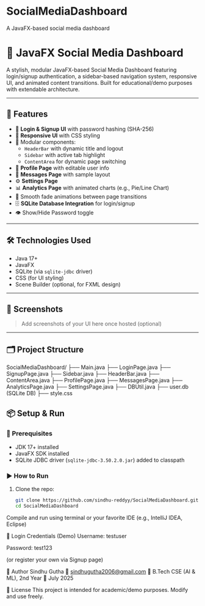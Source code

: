 # SocialMediaDashboard
A JavaFX-based social media dashboard
# 📱 JavaFX Social Media Dashboard

A stylish, modular JavaFX-based Social Media Dashboard featuring login/signup authentication, a sidebar-based navigation system, responsive UI, and animated content transitions. Built for educational/demo purposes with extendable architecture.

---

## 🚀 Features

- 🔐 **Login & Signup UI** with password hashing (SHA-256)
- 🎨 **Responsive UI** with CSS styling
- 📁 Modular components:
  - `HeaderBar` with dynamic title and logout
  - `Sidebar` with active tab highlight
  - `ContentArea` for dynamic page switching
- 👤 **Profile Page** with editable user info
- 💬 **Messages Page** with sample layout
- ⚙️ **Settings Page**
- 📊 **Analytics Page** with animated charts (e.g., Pie/Line Chart)
- 🔁 Smooth fade animations between page transitions
- 🗄️ **SQLite Database Integration** for login/signup
- 👁️ Show/Hide Password toggle

---

## 🛠️ Technologies Used

- Java 17+
- JavaFX
- SQLite (via `sqlite-jdbc` driver)
- CSS (for UI styling)
- Scene Builder (optional, for FXML design)

---

## 📸 Screenshots

> Add screenshots of your UI here once hosted (optional)

---

## 🗂️ Project Structure

SocialMediaDashboard/
├── Main.java
├── LoginPage.java
├── SignupPage.java
├── Sidebar.java
├── HeaderBar.java
├── ContentArea.java
├── ProfilePage.java
├── MessagesPage.java
├── AnalyticsPage.java
├── SettingsPage.java
├── DBUtil.java
├── user.db (SQLite DB)
├── style.css

## 📦 Setup & Run

### 🔧 Prerequisites

- JDK 17+ installed
- JavaFX SDK installed
- SQLite JDBC driver (`sqlite-jdbc-3.50.2.0.jar`) added to classpath

### ▶️ How to Run

1. Clone the repo:
   ```bash
   git clone https://github.com/sindhu-reddyy/SocialMediaDashboard.git
   cd SocialMediaDashboard
Compile and run using terminal or your favorite IDE (e.g., IntelliJ IDEA, Eclipse)

🔐 Login Credentials (Demo)
Username: testuser

Password: test123

(or register your own via Signup page)

🧠 Author
Sindhu Gutha
📧 sindhugutha2006@gmail.com
📍 B.Tech CSE (AI & ML), 2nd Year
📅 July 2025 

📜 License
This project is intended for academic/demo purposes. Modify and use freely.
